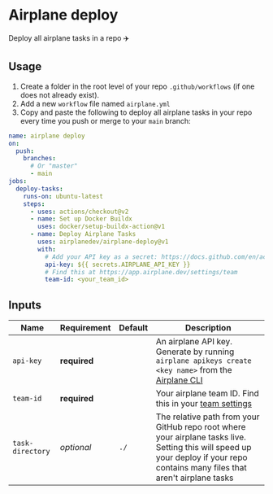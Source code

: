 # Airplane deploy
Deploy all airplane tasks in a repo ✈️

## Usage
1. Create a folder in the root level of your repo `.github/workflows` (if one does not already exist).
2. Add a new `workflow` file named `airplane.yml`
3. Copy and paste the following to deploy all airplane tasks in your repo every time you push or merge to your `main` branch:

```yaml
name: airplane deploy
on:
  push:
    branches:
      # Or "master"
      - main
jobs:
  deploy-tasks:
    runs-on: ubuntu-latest
    steps:
      - uses: actions/checkout@v2
      - name: Set up Docker Buildx
        uses: docker/setup-buildx-action@v1
      - name: Deploy Airplane Tasks
        uses: airplanedev/airplane-deploy@v1
        with:
          # Add your API key as a secret: https://docs.github.com/en/actions/security-guides/encrypted-secrets
          api-key: ${{ secrets.AIRPLANE_API_KEY }}
          # Find this at https://app.airplane.dev/settings/team
          team-id: <your_team_id>
```

## Inputs

| Name          | Requirement | Default | Description |
| ------------- | ----------- | ------- | ----------- |
| `api-key`     | **required**  | | An airplane API key. Generate by running `airplane apikeys create <key name>` from the [Airplane CLI](https://docs.airplane.dev/platform/airplane-cli)|
| `team-id`  | **required**  | | Your airplane team ID. Find this in your [team settings](https://app.airplane.dev/settings/team)  |
| `task-directory`   | _optional_  | `./` | The relative path from your GitHub repo root where your airplane tasks live. Setting this will speed up your deploy if your repo contains many files that aren't airplane tasks |
